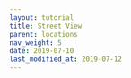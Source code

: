 ```yaml
---
layout: tutorial
title: Street View
parent: locations
nav_weight: 5
date: 2019-07-10
last_modified_at: 2019-07-12
---
```

